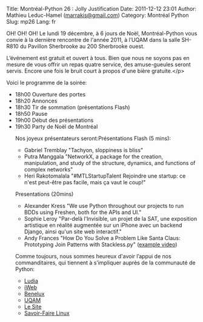 Title: Montréal-Python 26 : Jolly Justification
Date: 2011-12-12 23:01
Author: Mathieu Leduc-Hamel (marrakis@gmail.com)
Category: Montréal Python
Slug: mp26
Lang: fr

OH! OH! OH! Le lundi 19 décembre, à 6 jours de Noël, Montréal-Python
vous convie à la dernière rencontre de l'année 2011, à l’UQAM dans la
salle SH-R810 du Pavillon Sherbrooke au 200 Sherbrooke ouest.

L’événement est gratuit et ouvert à tous. Bien que nous ne soyons pas en
mesure de vous offrir un repas quatre service, des amuse-gueules seront
servis. Encore une fois le bruit court à propos d'une bière
gratuite.</p\>

Voici le programme de la soirée:

<ul>
<li>
18h00 Ouverture des portes

</li>
<li>
18h20 Annonces

</li>
<li>
18h30 Tir de sommation (présentations Flash)

</li>
<li>
18h50 Pause

</li>
<li>
19h00 Début des présentations

</li>
<li>
19h30 Party de Noël de Montréal

</li>
</p>
Nos joyeux présentateurs seront:</p?>Présentations Flash (5 mins):

-   Gabriel Tremblay "Tachyon, sloppiness is bliss"
-   Putra Manggala "NetworkX, a package for the creation, manipulation,
    and study of the structure, dynamics, and functions of complex
    networks"
-   Heri Rakotomalala "\#MTLStartupTalent Rejoindre une startup: ce
    n'est peut-être pas facile, mais ça vaut le coup!"

</p>
Presentations (20mins)

-   Alexander Kress "We use Python throughout our projects to run BDDs
    using Freshen, both for the APIs and UI."
-   Sophie Leroy "Par-delà l'Invisible, un projet de la SAT, une
    exposition artistique en réalité augmentée sur un iPhone avec un
    backend Django, ainsi qu'un site web interactif."
-   Andy Frances "How Do You Solve a Problem Like Santa Claus:
    Prototyping Join Patterns with Stackless.py" ([example video][])

</p>
Comme toujours, nous sommes heureux d'avoir l’appui de nos
commanditaires, qui tiennent à s’impliquer auprès de la communauté de
Python:

-   [Ludia][]
-   [iWeb][]
-   [Benelux][]
-   [UQAM][]
-   [Le Site][]
-   [Savoir-Faire Linux][]

</p>

  [example video]: http://www.youtube.com/watch?v=pqO6tKN2lc4
  [Ludia]: http://ludia.com/
  [iWeb]: http://iweb.ca/
  [Benelux]: http://www.brasseriebenelux.com/
  [UQAM]: http://uqam.ca/
  [Le Site]: http://lesite.ca/
  [Savoir-Faire Linux]: http://savoirfairelinux.com/
